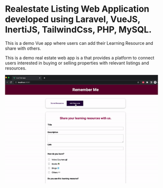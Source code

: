 # Realestate Listing Web Application developed using Laravel, VueJS, InertiJS, TailwindCss, PHP, MySQL.

This is a demo Vue app where users can add their Learning Resource and share with others.

This is a demo real estate web app is a that provides a platform to connect users interested in buying or selling properties with relevant listings and resources.



<img src="https://github.com/mobeendev/Vue-Learning-Resource-App/blob/main/app.gif" />


